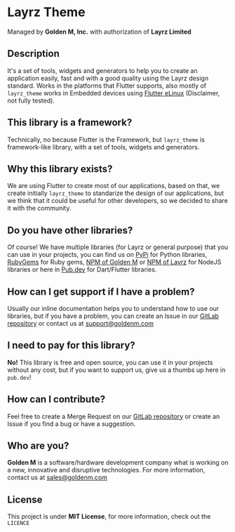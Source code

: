# Layrz Theme

Managed by <b>Golden M, Inc.</b> with authorization of <b>Layrz Limited</b>

## Description
It's a set of tools, widgets and generators to help you to create an application easily, fast and with a good quality using the Layrz design standard. Works in the platforms that Flutter supports, also mostly of `layrz_theme` works in Embedded devices using [Flutter eLinux](https://github.com/sony/flutter-elinux) (Disclaimer, not fully tested).

## This library is a framework?
Technically, no because Flutter is the Framework, but `layrz_theme` is framework-like library, with a set of tools, widgets and generators.

## Why this library exists?
We are using Flutter to create most of our applications, based on that, we create initially `layrz_theme` to standarize the design of our applications, but we think that it could be useful for other developers, so we decided to share it with the community.

## Do you have other libraries?
Of course! We have multiple libraries (for Layrz or general purpose) that you can use in your projects, you can find us on [PyPi](https://pypi.org/user/goldenm/) for Python libraries, [RubyGems](https://rubygems.org/profiles/goldenm) for Ruby gems, [NPM of Golden M](https://www.npmjs.com/~goldenm) or [NPM of Layrz](https://www.npmjs.com/~layrz-software) for NodeJS libraries or here in [Pub.dev](https://pub.dev/publishers/goldenm.com/packages) for Dart/Flutter libraries.

## How can I get support if I have a problem?
Usually our inline documentation helps you to understand how to use our libraries, but if you have a problem, you can create an Issue in our [GitLab repository](https://gitlab.com/goldenm-software/layrz/flutter-components/layrz_theme) or contact us at [support@goldenm.com](mailto:support@goldenm.com)

## I need to pay for this library?
<b>No!</b> This library is free and open source, you can use it in your projects without any cost, but if you want to support us, give us a thumbs up here in `pub.dev`!

## How can I contribute?
Feel free to create a Merge Request on our [GitLab repository](https://gitlab.com/goldenm-software/layrz/flutter-components/layrz_theme) or create an Issue if you find a bug or have a suggestion.

## Who are you?
<b>Golden M</b> is a software/hardware development company what is working on a new, innovative and disruptive technologies. For more information, contact us at [sales@goldenm.com](mailto:sales@goldenm.com)

## License
This project is under <b>MIT License</b>, for more information, check out the `LICENCE`

